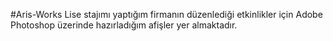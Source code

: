 #Aris-Works Lise stajımı yaptığım firmanın düzenlediği etkinlikler için Adobe Photoshop üzerinde hazırladığım afişler yer almaktadır.
